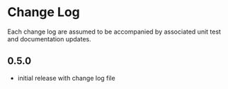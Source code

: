 # Change Log

Each change log are assumed to be accompanied by associated unit test and documentation updates.

## 0.5.0

- initial release with change log file
